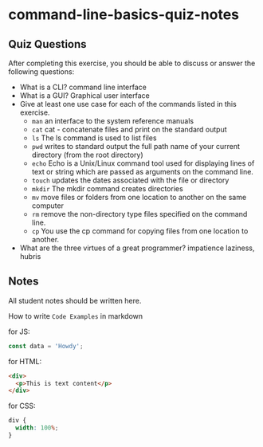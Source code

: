 # command-line-basics-quiz-notes

## Quiz Questions

After completing this exercise, you should be able to discuss or answer the following questions:

- What is a CLI?
  command line interface
- What is a GUI?
  Graphical user interface
- Give at least one use case for each of the commands listed in this exercise.
  - `man`
    an interface to the system reference manuals
  - `cat`
    cat - concatenate files and print on the standard output
  - `ls`
    The ls command is used to list files
  - `pwd`
    writes to standard output the full path name of your current directory (from the root directory)
  - `echo`
    Echo is a Unix/Linux command tool used for displaying lines of text or string which are passed as arguments on the command line.
  - `touch`
    updates the dates associated with the file or directory
  - `mkdir`
    The mkdir command creates directories
  - `mv`
    move files or folders from one location to another on the same computer
  - `rm`
    remove the non-directory type files specified on the command line.
  - `cp`
    You use the cp command for copying files from one location to another.
- What are the three virtues of a great programmer?
  impatience laziness, hubris

## Notes

All student notes should be written here.

How to write `Code Examples` in markdown

for JS:

```javascript
const data = 'Howdy';
```

for HTML:

```html
<div>
  <p>This is text content</p>
</div>
```

for CSS:

```css
div {
  width: 100%;
}
```
